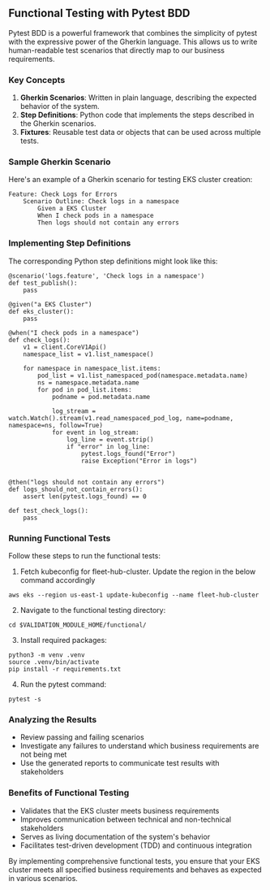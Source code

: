 ## Functional Testing with Pytest BDD

Pytest BDD is a powerful framework that combines the simplicity of pytest with the expressive power of the Gherkin language. This allows us to write human-readable test scenarios that directly map to our business requirements.

### Key Concepts

1. **Gherkin Scenarios**: Written in plain language, describing the expected behavior of the system.
2. **Step Definitions**: Python code that implements the steps described in the Gherkin scenarios.
3. **Fixtures**: Reusable test data or objects that can be used across multiple tests.

### Sample Gherkin Scenario

Here's an example of a Gherkin scenario for testing EKS cluster creation:

```
Feature: Check Logs for Errors
    Scenario Outline: Check logs in a namespace
        Given a EKS Cluster
        When I check pods in a namespace
        Then logs should not contain any errors
```

### Implementing Step Definitions

The corresponding Python step definitions might look like this:

```
@scenario('logs.feature', 'Check logs in a namespace')
def test_publish():
    pass

@given("a EKS Cluster")
def eks_cluster():
    pass

@when("I check pods in a namespace")
def check_logs():
    v1 = client.CoreV1Api()
    namespace_list = v1.list_namespace()
    
    for namespace in namespace_list.items:
        pod_list = v1.list_namespaced_pod(namespace.metadata.name)
        ns = namespace.metadata.name
        for pod in pod_list.items:
            podname = pod.metadata.name
            
            log_stream = watch.Watch().stream(v1.read_namespaced_pod_log, name=podname, namespace=ns, follow=True)
            for event in log_stream:
                log_line = event.strip()
                if "error" in log_line:
                    pytest.logs_found("Error")
                    raise Exception("Error in logs")
                    

@then("logs should not contain any errors")
def logs_should_not_contain_errors():
    assert len(pytest.logs_found) == 0
    
def test_check_logs():
    pass
```

### Running Functional Tests

Follow these steps to run the functional tests:
1. Fetch kubeconfig for fleet-hub-cluster. Update the region in the below command accordingly
```
aws eks --region us-east-1 update-kubeconfig --name fleet-hub-cluster
```
2. Navigate to the functional testing directory:
```
cd $VALIDATION_MODULE_HOME/functional/
```
3. Install required packages:
```
python3 -m venv .venv
source .venv/bin/activate
pip install -r requirements.txt
```
4. Run the pytest command:
```
pytest -s
```

### Analyzing the Results

- Review passing and failing scenarios
- Investigate any failures to understand which business requirements are not being met
- Use the generated reports to communicate test results with stakeholders

### Benefits of Functional Testing

- Validates that the EKS cluster meets business requirements
- Improves communication between technical and non-technical stakeholders
- Serves as living documentation of the system's behavior
- Facilitates test-driven development (TDD) and continuous integration

By implementing comprehensive functional tests, you ensure that your EKS cluster meets all specified business requirements and behaves as expected in various scenarios.
